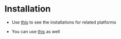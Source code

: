 # Installation

- Use [this](https://developer.hashicorp.com/terraform/install) to see the installations for related platforms

- You can use [this](https://www.google.com/search?q=how+to+install+terraform+in+windows&oq=how+to+install+terraform+in+windows&gs_lcrp=EgZjaHJvbWUyBggAEEUYOTIMCAEQABhDGIAEGIoFMgcIAhAAGIAEMgcIAxAAGIAEMgcIBBAAGIAEMgcIBRAAGIAEMgcIBhAAGIAEMgcIBxAAGIAEMgcICBAAGIAEMgcICRAAGIAE0gEINzAyNmowajeoAgCwAgA&sourceid=chrome&ie=UTF-8) as well